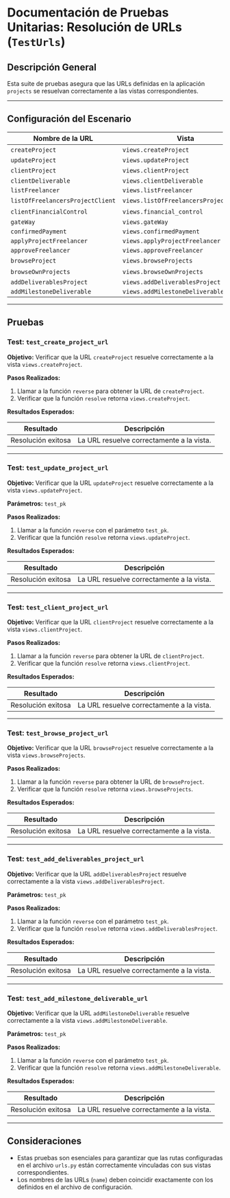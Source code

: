 # Documentación de Pruebas Unitarias: Resolución de URLs (`TestUrls`)

## Descripción General
Esta suite de pruebas asegura que las URLs definidas en la aplicación `projects` se resuelvan correctamente a las vistas correspondientes.

---

## Configuración del Escenario

| **Nombre de la URL**                    | **Vista**                       | **Parámetros**       |
|-----------------------------------------|----------------------------------|----------------------|
| `createProject`                         | `views.createProject`           | Ninguno              |
| `updateProject`                         | `views.updateProject`           | `test_pk`            |
| `clientProject`                         | `views.clientProject`           | Ninguno              |
| `clientDeliverable`                     | `views.clientDeliverable`       | `test_pk`            |
| `listFreelancer`                        | `views.listFreelancer`          | `test_pk`            |
| `listOfFreelancersProjectClient`        | `views.listOfFreelancersProjectClient` | Ninguno     |
| `clientFinancialControl`                | `views.financial_control`       | Ninguno              |
| `gateWay`                               | `views.gateWay`                 | `1`                  |
| `confirmedPayment`                      | `views.confirmedPayment`        | `1`                  |
| `applyProjectFreelancer`                | `views.applyProjectFreelancer`  | `test_pk`            |
| `approveFreelancer`                     | `views.approveFreelancer`       | `test_pk`            |
| `browseProject`                         | `views.browseProjects`          | Ninguno              |
| `browseOwnProjects`                     | `views.browseOwnProjects`       | Ninguno              |
| `addDeliverablesProject`                | `views.addDeliverablesProject`  | `test_pk`            |
| `addMilestoneDeliverable`               | `views.addMilestoneDeliverable` | `test_pk`            |

---

## Pruebas

### Test: `test_create_project_url`

**Objetivo:** Verificar que la URL `createProject` resuelve correctamente a la vista `views.createProject`.

**Pasos Realizados:**
1. Llamar a la función `reverse` para obtener la URL de `createProject`.
2. Verificar que la función `resolve` retorna `views.createProject`.

**Resultados Esperados:**

| **Resultado**                | **Descripción**                          |
|------------------------------|------------------------------------------|
| Resolución exitosa           | La URL resuelve correctamente a la vista.|

---

### Test: `test_update_project_url`

**Objetivo:** Verificar que la URL `updateProject` resuelve correctamente a la vista `views.updateProject`.

**Parámetros:** `test_pk`

**Pasos Realizados:**
1. Llamar a la función `reverse` con el parámetro `test_pk`.
2. Verificar que la función `resolve` retorna `views.updateProject`.

**Resultados Esperados:**

| **Resultado**                | **Descripción**                          |
|------------------------------|------------------------------------------|
| Resolución exitosa           | La URL resuelve correctamente a la vista.|

---

### Test: `test_client_project_url`

**Objetivo:** Verificar que la URL `clientProject` resuelve correctamente a la vista `views.clientProject`.

**Pasos Realizados:**
1. Llamar a la función `reverse` para obtener la URL de `clientProject`.
2. Verificar que la función `resolve` retorna `views.clientProject`.

**Resultados Esperados:**

| **Resultado**                | **Descripción**                          |
|------------------------------|------------------------------------------|
| Resolución exitosa           | La URL resuelve correctamente a la vista.|

---

### Test: `test_browse_project_url`

**Objetivo:** Verificar que la URL `browseProject` resuelve correctamente a la vista `views.browseProjects`.

**Pasos Realizados:**
1. Llamar a la función `reverse` para obtener la URL de `browseProject`.
2. Verificar que la función `resolve` retorna `views.browseProjects`.

**Resultados Esperados:**

| **Resultado**                | **Descripción**                          |
|------------------------------|------------------------------------------|
| Resolución exitosa           | La URL resuelve correctamente a la vista.|

---

### Test: `test_add_deliverables_project_url`

**Objetivo:** Verificar que la URL `addDeliverablesProject` resuelve correctamente a la vista `views.addDeliverablesProject`.

**Parámetros:** `test_pk`

**Pasos Realizados:**
1. Llamar a la función `reverse` con el parámetro `test_pk`.
2. Verificar que la función `resolve` retorna `views.addDeliverablesProject`.

**Resultados Esperados:**

| **Resultado**                | **Descripción**                          |
|------------------------------|------------------------------------------|
| Resolución exitosa           | La URL resuelve correctamente a la vista.|

---

### Test: `test_add_milestone_deliverable_url`

**Objetivo:** Verificar que la URL `addMilestoneDeliverable` resuelve correctamente a la vista `views.addMilestoneDeliverable`.

**Parámetros:** `test_pk`

**Pasos Realizados:**
1. Llamar a la función `reverse` con el parámetro `test_pk`.
2. Verificar que la función `resolve` retorna `views.addMilestoneDeliverable`.

**Resultados Esperados:**

| **Resultado**                | **Descripción**                          |
|------------------------------|------------------------------------------|
| Resolución exitosa           | La URL resuelve correctamente a la vista.|

---

## Consideraciones
- Estas pruebas son esenciales para garantizar que las rutas configuradas en el archivo `urls.py` están correctamente vinculadas con sus vistas correspondientes.
- Los nombres de las URLs (`name`) deben coincidir exactamente con los definidos en el archivo de configuración.
